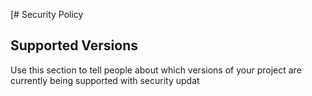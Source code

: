 [# Security Policy

## Supported Versions

Use this section to tell people about which versions of your project are
currently being supported with security updat